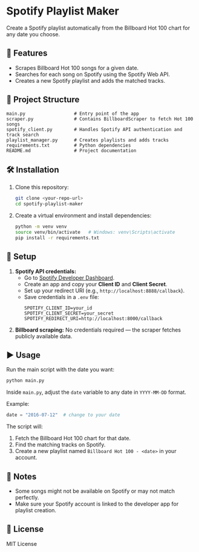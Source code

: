 # Spotify Playlist Maker

Create a Spotify playlist automatically from the Billboard Hot 100 chart for any date you choose.

## 🚀 Features
- Scrapes Billboard Hot 100 songs for a given date.
- Searches for each song on Spotify using the Spotify Web API.
- Creates a new Spotify playlist and adds the matched tracks.


## 📂 Project Structure
```
main.py                  # Entry point of the app
scraper.py               # Contains BillboardScraper to fetch Hot 100 songs
spotify_client.py        # Handles Spotify API authentication and track search
playlist_manager.py      # Creates playlists and adds tracks
requirements.txt         # Python dependencies
README.md                # Project documentation
```

## 🛠️ Installation
1. Clone this repository:
   ```bash
   git clone <your-repo-url>
   cd spotify-playlist-maker
   ```
2. Create a virtual environment and install dependencies:
   ```bash
   python -m venv venv
   source venv/bin/activate   # Windows: venv\Scripts\activate
   pip install -r requirements.txt
   ```

## 🔑 Setup
1. **Spotify API credentials:**  
   - Go to [Spotify Developer Dashboard](https://developer.spotify.com/dashboard/).
   - Create an app and copy your **Client ID** and **Client Secret**.
   - Set up your redirect URI (e.g., `http://localhost:8888/callback`).
   - Save credentials in a `.env` file:
     ```
     SPOTIFY_CLIENT_ID=your_id
     SPOTIFY_CLIENT_SECRET=your_secret
     SPOTIFY_REDIRECT_URI=http://localhost:8000/callback
     ```
2. **Billboard scraping:** No credentials required — the scraper fetches publicly available data.

## ▶️ Usage
Run the main script with the date you want:
```bash
python main.py
```
Inside `main.py`, adjust the `date` variable to any date in `YYYY-MM-DD` format.

Example:
```python
date = "2016-07-12"  # change to your date
```

The script will:
1. Fetch the Billboard Hot 100 chart for that date.
2. Find the matching tracks on Spotify.
3. Create a new playlist named `Billboard Hot 100 - <date>` in your account.

## 📝 Notes
- Some songs might not be available on Spotify or may not match perfectly.
- Make sure your Spotify account is linked to the developer app for playlist creation.

## 📄 License
MIT License